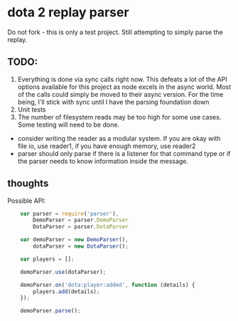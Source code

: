# dota 2 replay parser

Do not fork - this is only a test project.
Still attempting to simply parse the replay.

## TODO:
1. Everything is done via sync calls right now.  This defeats a lot of the API options available for this project as node excels in the async world.  Most of the calls could simply be moved to their async version.  For the time being, I'll stick with sync until I have the parsing foundation down
1. Unit tests
1. The number of filesystem reads may be too high for some use cases.  Some testing will need to be done.
  * consider writing the reader as a modular system.  If you are okay with file io, use reader1, if you have enough memory, use reader2
  * parser should only parse if there is a listener for that command type or if the parser needs to know information inside the message.

## thoughts

Possible API:
```javascript
    var parser = require('parser'),
        DemoParser = parser.DemoParser
        DotaParser = parser.DotaParser

    var demoParser = new DemoParser(),
        dotaParser = new DotaParser();

    var players = [];

    demoParser.use(dotaParser);

    demoParser.on('dota:player:added', function (details) {
        players.add(details);
    });

    demoParser.parse();
```
